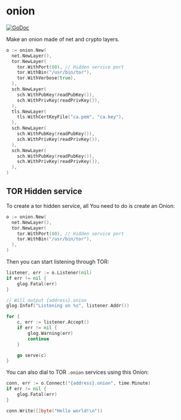 # onion

[![GoDoc](https://godoc.org/github.com/crackcomm/onion?status.svg)](https://godoc.org/github.com/crackcomm/onion)

Make an onion made of net and crypto layers.

```Go
o := onion.New(
  net.NewLayer(),
  tor.NewLayer(
    tor.WithPort(80), // Hidden service port
    tor.WithBin("/usr/bin/tor"),
    tor.WithVerbose(true),
  ),
  sch.NewLayer(
    sch.WithPubKey(readPubKey()),
    sch.WithPrivKey(readPrivKey()),
  ),
  tls.NewLayer(
    tls.WithCertKeyFile("ca.pem", "ca.key"),
  ),
  sch.NewLayer(
    sch.WithPubKey(readPubKey()),
    sch.WithPrivKey(readPrivKey()),
  ),
  sch.NewLayer(
    sch.WithPubKey(readPubKey()),
    sch.WithPrivKey(readPrivKey()),
  ),
)
```

## TOR Hidden service

To create a tor hidden service, all You need to do is create an Onion:

```Go
o := onion.New(
  net.NewLayer(),
  tor.NewLayer(
    tor.WithPort(80), // Hidden service port
    tor.WithBin("/usr/bin/tor"),
  ),
)
```

Then you can start listening through TOR:

```Go
listener, err := o.Listener(nil)
if err != nil {
	glog.Fatal(err)
}

// Will output {address}.onion
glog.Infof("Listening on %s", listener.Addr())

for {
	c, err := listener.Accept()
	if err != nil {
		glog.Warning(err)
		continue
	}

	go serve(c)
}
```

You can also dial to TOR `.onion` services using this Onion:

```Go
conn, err := o.Connect("{address}.onion", time.Minute)
if err != nil {
	glog.Fatal(err)
}

conn.Write([]byte("Hello world!\n"))
```
